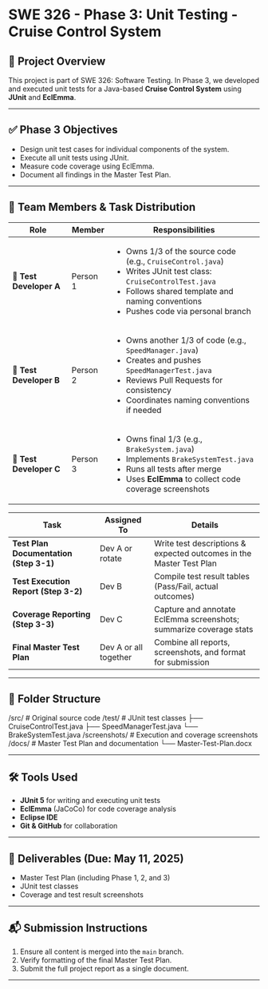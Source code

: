 # SWE 326 - Phase 3: Unit Testing - Cruise Control System

## 📌 Project Overview
This project is part of SWE 326: Software Testing. In Phase 3, we developed and executed unit tests for a Java-based **Cruise Control System** using **JUnit** and **EclEmma**.

---

## ✅ Phase 3 Objectives
- Design unit test cases for individual components of the system.
- Execute all unit tests using JUnit.
- Measure code coverage using EclEmma.
- Document all findings in the Master Test Plan.

---

## 👥 Team Members & Task Distribution
| Role                    | Member   | Responsibilities                                                                                                                                                                                                                    |
| ----------------------- | -------- | ----------------------------------------------------------------------------------------------------------------------------------------------------------------------------------------------------------------------------------- |
| 🔧 **Test Developer A** | Person 1 | <ul><li>Owns 1/3 of the source code (e.g., `CruiseControl.java`)</li><li>Writes JUnit test class: `CruiseControlTest.java`</li><li>Follows shared template and naming conventions</li><li>Pushes code via personal branch</li></ul> |
| 🔧 **Test Developer B** | Person 2 | <ul><li>Owns another 1/3 of code (e.g., `SpeedManager.java`)</li><li>Creates and pushes `SpeedManagerTest.java`</li><li>Reviews Pull Requests for consistency</li><li>Coordinates naming conventions if needed</li></ul>            |
| 🔧 **Test Developer C** | Person 3 | <ul><li>Owns final 1/3 (e.g., `BrakeSystem.java`)</li><li>Implements `BrakeSystemTest.java`</li><li>Runs all tests after merge</li><li>Uses **EclEmma** to collect code coverage screenshots</li></ul>                              |


| Task                                   | Assigned To           | Details                                                             |
| -------------------------------------- | --------------------- | ------------------------------------------------------------------- |
| **Test Plan Documentation (Step 3-1)** | Dev A or rotate       | Write test descriptions & expected outcomes in the Master Test Plan |
| **Test Execution Report (Step 3-2)**   | Dev B                 | Compile test result tables (Pass/Fail, actual outcomes)             |
| **Coverage Reporting (Step 3-3)**      | Dev C                 | Capture and annotate EclEmma screenshots; summarize coverage stats  |
| **Final Master Test Plan**             | Dev A or all together | Combine all reports, screenshots, and format for submission         |


---

## 📁 Folder Structure
/src/ # Original source code
/test/ # JUnit test classes
├── CruiseControlTest.java
├── SpeedManagerTest.java
└── BrakeSystemTest.java
/screenshots/ # Execution and coverage screenshots
/docs/ # Master Test Plan and documentation
└── Master-Test-Plan.docx


---

## 🛠️ Tools Used
- **JUnit 5** for writing and executing unit tests
- **EclEmma** (JaCoCo) for code coverage analysis
- **Eclipse IDE**
- **Git & GitHub** for collaboration

---

## 📄 Deliverables (Due: May 11, 2025)
- Master Test Plan (including Phase 1, 2, and 3)
- JUnit test classes
- Coverage and test result screenshots

---

## 📬 Submission Instructions
1. Ensure all content is merged into the `main` branch.
2. Verify formatting of the final Master Test Plan.
3. Submit the full project report as a single document.

---
